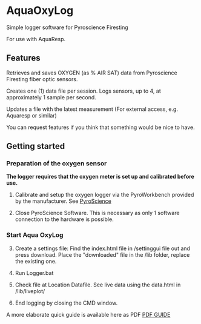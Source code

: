 # AquaOxyLog
 Simple logger software for Pyroscience Firesting

For use with AquaResp.


## Features

Retrieves and saves OXYGEN (as % AIR SAT) data from Pyroscience Firesting fiber optic sensors.

Creates one (1) data file per session. Logs sensors, up to 4, at approximately 1 sample per second.

Updates a file with the latest measurement (For external access, e.g. Aquaresp or similar)

You can request features if you think that something would be nice to have.

## Getting started

### Preparation of the oxygen sensor

**The logger requires that the oxygen meter is set up and calibrated before use.**

 1. Calibrate and setup the oxygen logger via the PyroWorkbench provided by the manufacturer.
 See [PyroScience](https://www.pyroscience.com/en/downloads/laboratory-devices)

 2. Close PyroScience Software. This is necessary as only 1 software connection to the hardware is possible.

### Start Aqua OxyLog

 3.  Create a settings file: Find the index.html file in /settinggui file out and press download. Place the "downloaded" file in the /lib folder, replace the existing one.

 4. Run Logger.bat

 5. Check file at Location Datafile. See live data using the data.html in /lib/liveplot/

 6. End logging by closing the CMD window.


 A more elaborate quick guide is available here as PDF
 [PDF GUIDE](https://github.com/bigb8/AquaOxyLog/raw/main/Aqua%20OxyLog%2020211102.pdf)
